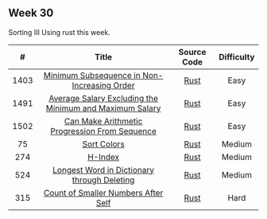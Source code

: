 ## Week 30

Sorting III
Using rust this week.

| # | Title | Source Code | Difficulty |
|:---:|:---:|:---:|:---:|
| 1403 | [Minimum Subsequence in Non-Increasing Order](https://leetcode-cn.com/problems/minimum-subsequence-in-non-increasing-order/) | [Rust](https://github.com/Somainer/stca-weekly-challenge/tree/master/week30/1519-minimum-subsequence-in-non-increasing-order/minSubsequence.rs) | Easy |
| 1491 | [Average Salary Excluding the Minimum and Maximum Salary](https://leetcode-cn.com/problems/average-salary-excluding-the-minimum-and-maximum-salary/) | [Rust](https://github.com/Somainer/stca-weekly-challenge/tree/master/week30/1584-average-salary-excluding-the-minimum-and-maximum-salary/average.rs) | Easy |
| 1502 | [Can Make Arithmetic Progression From Sequence](https://leetcode-cn.com/problems/can-make-arithmetic-progression-from-sequence/) | [Rust](https://github.com/Somainer/stca-weekly-challenge/tree/master/week30/1626-can-make-arithmetic-progression-from-sequence/canMakeArithmeticProgression.rs) | Easy |
| 75 | [Sort Colors](https://leetcode-cn.com/problems/sort-colors/) | [Rust](https://github.com/Somainer/stca-weekly-challenge/tree/master/week30/75-sort-colors/sortColors.rs) | Medium |
| 274 | [H-Index](https://leetcode-cn.com/problems/h-index/) | [Rust](https://github.com/Somainer/stca-weekly-challenge/tree/master/week30/274-h-index/hIndex.rs) | Medium |
| 524 | [Longest Word in Dictionary through Deleting](https://leetcode-cn.com/problems/longest-word-in-dictionary-through-deleting/) | [Rust](https://github.com/Somainer/stca-weekly-challenge/tree/master/week30/524-longest-word-in-dictionary-through-deleting/findLongestWord.rs) | Medium |
| 315 | [Count of Smaller Numbers After Self](https://leetcode-cn.com/problems/count-of-smaller-numbers-after-self/) | [Rust](https://github.com/Somainer/stca-weekly-challenge/tree/master/week30/315-count-of-smaller-numbers-after-self/countSmaller.rs) | Hard |
